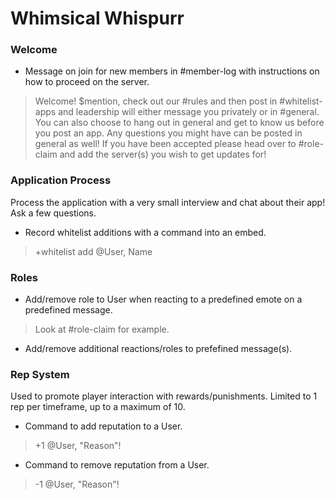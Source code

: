 # Whimsical Whispurr

### Welcome
- Message on join for new members in #member-log with instructions on how to proceed on the server. 
>Welcome! $mention, check out our #rules and then post in #whitelist-apps and leadership will either message you privately or in #general. You can also choose to hang out in general and get to know us before you post an app. Any questions you might have can be posted in general as well! If you have been accepted please head over to #role-claim and add the server(s) you wish to get updates for!

### Application Process
Process the application with a very small interview and chat about their app! Ask a few questions.
- Record whitelist additions with a command into an embed.
>+whitelist add @User, Name

### Roles
- Add/remove role to User when reacting to a predefined emote on a predefined message.
>Look at #role-claim for example.
- Add/remove additional reactions/roles to prefefined message(s).

### Rep System
Used to promote player interaction with rewards/punishments. Limited to 1 rep per timeframe, up to a maximum of 10.
- Command to add reputation to a User.
>+1 @User, "Reason"!
- Command to remove reputation from a User.
>-1 @User, "Reason"!
